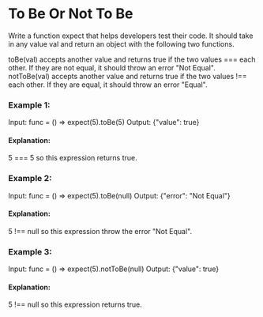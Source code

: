 # To Be Or Not To Be

Write a function expect that helps developers test their code. It should take in any value val and return an object with the following two functions.

toBe(val) accepts another value and returns true if the two values === each other. If they are not equal, it should throw an error "Not Equal".
notToBe(val) accepts another value and returns true if the two values !== each other. If they are equal, it should throw an error "Equal".

### Example 1:

Input: func = () => expect(5).toBe(5)
Output: {"value": true}

#### Explanation:

5 === 5 so this expression returns true.

### Example 2:

Input: func = () => expect(5).toBe(null)
Output: {"error": "Not Equal"}

#### Explanation:

5 !== null so this expression throw the error "Not Equal".

### Example 3:

Input: func = () => expect(5).notToBe(null)
Output: {"value": true}

#### Explanation:

5 !== null so this expression returns true.
